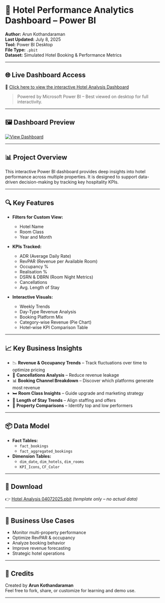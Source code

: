 # 🏨 Hotel Performance Analytics Dashboard – Power BI

**Author:** Arun Kothandaraman  
**Last Updated:** July 8, 2025  
**Tool:** Power BI Desktop  
**File Type:** `.pbit`  
**Dataset:** Simulated Hotel Booking & Performance Metrics

---

## 🌐 Live Dashboard Access

🔗 [Click here to view the interactive Hotel Analysis Dashboard](https://app.powerbi.com/view?r=eyJrIjoiY2JlYmMxZTQtNTZmYi00ZWMwLWJiYWMtMzFiNzY4MTQ0ZTUxIiwidCI6ImM5NjM5ODAwLTUxMDItNDdjMS1iNmU5LTRiZDgxYmU0ZWQwOSIsImMiOjZ9)  
> Powered by Microsoft Power BI – Best viewed on desktop for full interactivity.

---

## 🖼️ Dashboard Preview

[![View Dashboard](https://github.com/YourGitHubUsername/YourRepoName/blob/main/Screenshot%20(3).png?raw=true)](https://app.powerbi.com/view?r=eyJrIjoiY2JlY...)

---

## 📊 Project Overview

This interactive Power BI dashboard provides deep insights into hotel performance across multiple properties. It is designed to support data-driven decision-making by tracking key hospitality KPIs.

---

## 🔍 Key Features

- **Filters for Custom View:**
  - Hotel Name
  - Room Class
  - Year and Month

- **KPIs Tracked:**
  - ADR (Average Daily Rate)
  - RevPAR (Revenue per Available Room)
  - Occupancy %
  - Realisation %
  - DSRN & DBRN (Room Night Metrics)
  - Cancellations
  - Avg. Length of Stay

- **Interactive Visuals:**
  - Weekly Trends
  - Day-Type Revenue Analysis
  - Booking Platform Mix
  - Category-wise Revenue (Pie Chart)
  - Hotel-wise KPI Comparison Table

---

## 📈 Key Business Insights

- 📉 **Revenue & Occupancy Trends** – Track fluctuations over time to optimize pricing
- 🚫 **Cancellations Analysis** – Reduce revenue leakage
- 📊 **Booking Channel Breakdown** – Discover which platforms generate most revenue
- 🛏️ **Room Class Insights** – Guide upgrade and marketing strategy
- 🧳 **Length of Stay Trends** – Align staffing and offers
- 🏨 **Property Comparisons** – Identify top and low performers

---

## 📦 Data Model

- **Fact Tables:**
  - `fact_bookings`
  - `fact_aggregated_bookings`
- **Dimension Tables:**
  - `dim_date`, `dim_hotels`, `dim_rooms`
  - `KPI_Icons`, `CF_Color`

---

## 📁 Download

👉 [Hotel Analysis 04072025.pbit](Hotel%20Analysis%2004072025.pbit) *(template only – no actual data)*

---

## 🧠 Business Use Cases

- Monitor multi-property performance  
- Optimize RevPAR & occupancy  
- Analyze booking behavior  
- Improve revenue forecasting  
- Strategic hotel operations

---

## 🙌 Credits

Created by **Arun Kothandaraman**  
Feel free to fork, share, or customize for learning and demo use.

---

